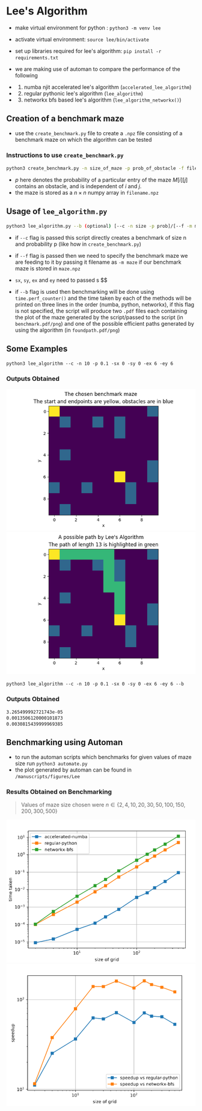 # Lee's Algorithm

- make virtual environment for python : `python3 -m venv lee`
- activate virtual environment: `source lee/bin/activate`
- set up libraries required for lee's algorithm: `pip install -r requirements.txt`

- we are making use of automan to compare the performance of the following
- 1. numba njit accelerated lee's algorithm (`accelerated_lee_algorithm`)
- 2. regular pythonic lee's algorithm (`lee_algorithm`)
- 3. networkx bfs based lee's algorithm (`lee_algorithm_networkx()`)

## Creation of a benchmark maze
- use the `create_benchmark.py` file to create a `.npz` file consisting of a benchmark maze on which the algorithm can be tested

### Instructions to use `create_benchmark.py`

```bash
python3 create_benchmark.py -n size_of_maze -p prob_of_obstacle -f filename
```
- $p$ here denotes the probability of a particular entry of the maze $M[i][j]$ contains an obstacle, and is independent of $i$ and $j$.
- the maze is stored as a $n \times n$ numpy array in `filename.npz` 


## Usage of `lee_algorithm.py`

```bash
python3 lee_algorithm.py --b (optional) [--c -n size -p prob]/[--f -m maze] -sx startx -sy starty -ex endx -ey endy  
```
- if `--c` flag is passed this script directly creates a benchmark of size n and probability p (like how in `create_benchmark.py`)

- if `--f` flag is passed then we need to specify the benchmark maze we are feeding to it by passing it filename as `-m maze` if our benchmark maze is stored in `maze.npz` 

- `sx`, `sy`, `ex` and `ey` need to passed s $$

- if `--b` flag is used then benchmarking will be done using `time.perf_counter()` and the time taken by each of the methods will be printed on three lines in the order (numba, python, networkx), if this flag is not specified, the script will produce two `.pdf` files each containing the plot of the maze generated by the script/passed to the script (in `benchmark.pdf/png`) and one of the possible efficient paths generated by using the algorithm (in `foundpath.pdf/png`) 


## Some Examples

`python3 lee_algorithm --c -n 10 -p 0.1 -sx 0 -sy 0 -ex 6 -ey 6`

### Outputs Obtained
![](manuscript/benchmark.png)
![](manuscript/foundpath.png)

`python3 lee_algorithm --c -n 10 -p 0.1 -sx 0 -sy 0 -ex 6 -ey 6 --b`

### Outputs Obtained
```
3.265499992721743e-05
0.0013506120000101873
0.0030815439999969385
```

## Benchmarking using Automan
- to run the automan scripts which benchmarks for given values of maze size run `python3 automate.py`
- the plot generated by automan can be found in `/manuscripts/figures/Lee`

### Results Obtained on Benchmarking
> Values of maze size chosen were $n \in \{ 2, 4, 10, 20, 30, 50, 100, 150, 200, 300, 500 \}$ 



![](timing.png)
![](speedup.png)
